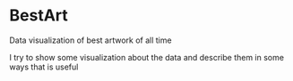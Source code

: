 # BestArt
Data visualization of best artwork of all time

I try to show some visualization about the data and describe them in some ways that is useful 
